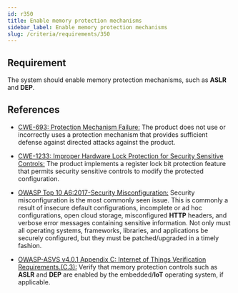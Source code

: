 ```yaml
---
id: r350
title: Enable memory protection mechanisms
sidebar_label: Enable memory protection mechanisms
slug: /criteria/requirements/350
---
```


## Requirement

The system should enable
memory protection mechanisms,
such as **ASLR** and **DEP**.

## References

- [CWE-693: Protection Mechanism Failure:](https://cwe.mitre.org/data/definitions/693.html)
  The product does not use
  or incorrectly uses a protection mechanism
  that provides sufficient defense
  against directed attacks
  against the product.

- [CWE-1233: Improper Hardware Lock Protection for Security Sensitive Controls:](https://cwe.mitre.org/data/definitions/1233.html)
  The product implements
  a register lock bit protection feature
  that permits security sensitive controls
  to modify the protected configuration.

- [OWASP Top 10 A6:2017-Security Misconfiguration:](https://owasp.org/www-project-top-ten/OWASP_Top_Ten_2017/Top_10-2017_A6-Security_Misconfiguration)
  Security misconfiguration
  is the most commonly seen issue.
  This is commonly a result
  of insecure default configurations,
  incomplete or ad hoc configurations,
  open cloud storage, misconfigured **HTTP** headers,
  and verbose error messages
  containing sensitive information.
  Not only must all operating systems,
  frameworks, libraries,
  and applications be securely configured,
  but they must be patched/upgraded
  in a timely fashion.

- [OWASP-ASVS v4.0.1 Appendix C: Internet of Things Verification Requirements.(C.3):](https://owasp.org/www-pdf-archive/OWASP_Application_Security_Verification_Standard_4.0-en.pdf)
  Verify that memory protection controls
  such as **ASLR** and **DEP**
  are enabled by the embedded/**IoT** operating system,
  if applicable.
